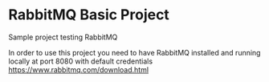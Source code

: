 # RabbitMQ Basic Project
Sample project testing RabbitMQ

In order to use this project you need to have RabbitMQ installed and running locally at port 8080 with default credentials
https://www.rabbitmq.com/download.html
